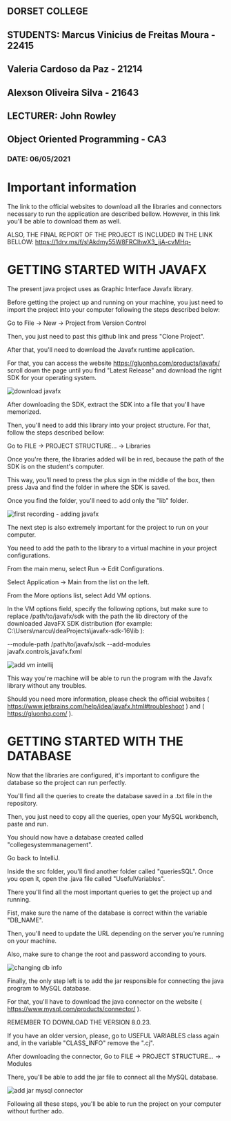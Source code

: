 ## DORSET COLLEGE
## STUDENTS: Marcus Vinicius de Freitas Moura - 22415
##           Valeria Cardoso da Paz - 21214
##           Alexson Oliveira Silva - 21643
## LECTURER: John Rowley
## Object Oriented Programming - CA3
### DATE: 06/05/2021


# Important information

The link to the official websites to download all the libraries and connectors necessary to run the application are described bellow. However, in this link you'll be able to download them as well. 

ALSO, THE FINAL REPORT OF THE PROJECT IS INCLUDED IN THE LINK BELLOW:
https://1drv.ms/f/s!Akdmy55W8FRClhwX3_jjA-cvMHq-



# GETTING STARTED WITH JAVAFX

The present java project uses as Graphic Interface Javafx library.

Before getting the project up and running on your machine, you just need to import the project into your computer following the steps described below:

Go to File -> New -> Project from Version Control 

Then, you just need to past this github link and press "Clone Project".

After that, you'll need to download the Javafx runtime application. 

For that, you can access the website https://gluonhq.com/products/javafx/ scroll down the page until you find "Latest Release" and download the right SDK for your operating system.

![download javafx](https://user-images.githubusercontent.com/63955638/117353114-a1aa5c00-aea7-11eb-922e-0b20e2dc9e34.jpg)

After downloading the SDK, extract the SDK into a file that you'll have memorized.

Then, you'll need to add this library into your project structure. For that, follow the steps described bellow:

Go to FILE -> PROJECT STRUCTURE... -> Libraries

Once you're there, the libraries added will be in red, because the path of the SDK is on the student's computer.

This way, you'll need to press the plus sign in the middle of the box, then press Java and find the folder in where the SDK is saved.

Once you find the folder, you'll need to add only the "lib" folder.


![first recording - adding javafx](https://user-images.githubusercontent.com/63955638/117355197-29916580-aeaa-11eb-8504-8b7d54aa873f.gif)


The next step is also extremely important for the project to run on your computer.

You need to add the path to the library to a virtual machine in your project configurations.

From the main menu, select Run -> Edit Configurations.

Select Application -> Main from the list on the left.

From the More options list, select Add VM options.


In the VM options field, specify the following options, but make sure to replace /path/to/javafx/sdk with the path the lib directory of the downloaded JavaFX SDK distribution 
(for example: C:\Users\marcu\IdeaProjects\javafx-sdk-16\lib ):

--module-path /path/to/javafx/sdk --add-modules javafx.controls,javafx.fxml


![add vm intellij](https://user-images.githubusercontent.com/63955638/117359957-12ee0d00-aeb0-11eb-8ab7-06342edcadfa.gif)



This way you're machine will be able to run the program with the Javafx library without any troubles.

Should you need more information, please check the official websites ( https://www.jetbrains.com/help/idea/javafx.html#troubleshoot ) and ( https://gluonhq.com/ ).




# GETTING STARTED WITH THE DATABASE

Now that the libraries are configured, it's important to configure the database so the project can run perfectly.

You'll find all the queries to create the database saved in a .txt file in the repository.

Then, you just need to copy all the queries, open your MySQL workbench, paste and run.

You should now have a database created called "collegesystemmanagement".

Go back to IntelliJ.

Inside the src folder, you'll find another folder called "queriesSQL". Once you open it, open the .java file called "UsefulVariables".

There you'll find all the most important queries to get the project up and running.

Fist, make sure the name of the database is correct within the variable "DB_NAME".

Then, you'll need to update the URL depending on the server you're running on your machine.

Also, make sure to change the root and password acconding to yours.

![changing db info](https://user-images.githubusercontent.com/63955638/117357687-28ae0300-aead-11eb-8c39-1e9afd79fd47.gif)

Finally, the only step left is to add the jar responsible for connecting the java program to MySQL database.

For that, you'll have to download the java connector on the website ( https://www.mysql.com/products/connector/ ).

REMEMBER TO DOWNLOAD THE VERSION 8.0.23.

If you have an older version, please, go to USEFUL VARIABLES class again and, in the variable "CLASS_INFO" remove the ".cj".

After downloading the connector, Go to FILE -> PROJECT STRUCTURE... -> Modules

There, you'll be able to add the jar file to connect all the MySQL database.

![add jar mysql connector](https://user-images.githubusercontent.com/63955638/117359798-d1f5f880-aeaf-11eb-87bd-a316346f9be4.gif)

Following all these steps, you'll be able to run the project on your computer without further ado.










